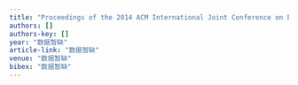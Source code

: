 ```yaml
---
title: "Proceedings of the 2014 ACM International Joint Conference on Pervasive and Ubiquitous Computing"
authors: []
authors-key: []
year: "数据暂缺"
article-link: "数据暂缺"
venue: "数据暂缺"
bibex: "数据暂缺"
---
```

